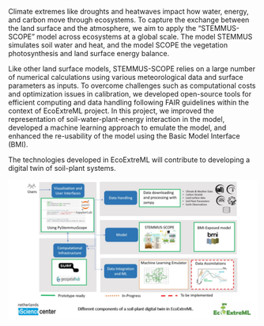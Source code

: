 Climate extremes like droughts and heatwaves impact how water, energy, and
carbon move through ecosystems. To capture the exchange between the land surface
and the atmosphere, we aim to apply the “STEMMUS-SCOPE” model across ecosystems
at a global scale. The model STEMMUS simulates soil water and heat, and the
model SCOPE the vegetation photosynthesis and land surface energy balance.

Like other land surface models, STEMMUS-SCOPE relies on a large number of
numerical calculations using various meteorological data and surface parameters
as inputs. To overcome challenges such as computational costs and optimization
issues in calibration, we developed open-source tools for efficient computing
and data handling following FAIR guidelines within the context of EcoExtreML
project. In this project, we improved the representation of
soil-water-plant-energy interaction in the model, developed a machine learning
approach to emulate the model, and enhanced the re-usability of the model using
the Basic Model Interface (BMI).

The technologies developed in EcoExtreML will
contribute to developing a digital twin of soil-plant systems.

![Towards a digital twin of soil-plant system](ecoextreml_dt.png)

